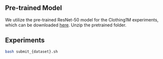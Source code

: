 
## Pre-trained Model
We utilize the pre-trained ResNet-50 model for the Clothing1M experiments, which can be downloaded [here](https://drive.google.com/drive/folders/1MwFyCJE0SofZ-hK2SZC_bxyt-kP3q1K4?usp=drive_link). Unzip the pretrained folder.

## Experiments
```bash
bash submit_{dataset}.sh


